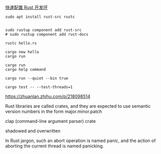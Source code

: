 [快速配置 Rust 开发环](https://www.rust-lang.org/zh-CN/learn/get-started)

```shell
sudo apt install rust-src rustc


sudo rustup component add rust-src
# sudo rustup component add rust-docs
```


```shell
rustc hello.rs

cargo new hello
cargo run

cargo run
cargo help command

cargo run --quiet --bin true

cargo test -- --test-threads=1
```

https://zhuanlan.zhihu.com/p/218098514


Rust libraries are called crates, and they are expected to use semantic version numbers in the form major.minor.patch


clap (command-line argument parser) crate


shadowed and overwritten

In Rust jargon, such an abort operation is named panic, and the action of aborting the current thread is named panicking.